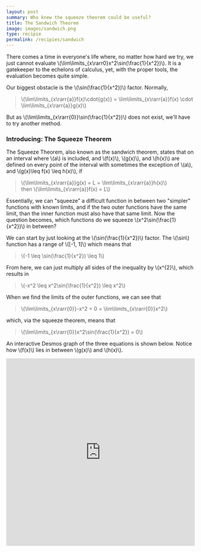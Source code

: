 ```yaml
---
layout: post
summary: Who knew the squeeze theorem could be useful?
title: The Sandwich Theorem
image: images/sandwich.png
type: recipie
permalink: /recipies/sandwich
---
```


There comes a time in everyone's life where, no matter how hard we try, we just cannot evaluate \\(\lim\limits_{x\rarr0}x^2\sin(\frac{1}{x^2})\\). It is a gatekeeper to the echelons of calculus, yet, with the proper tools, the evaluation becomes quite simple.

Our biggest obstacle is the \\(\sin(\frac{1}{x^2})\\) factor. Normally,
> \\(\lim\limits_{x\rarr{a}}f(x)\cdot{g(x)} = \lim\limits_{x\rarr{a}}f(x) \cdot \lim\limits_{x\rarr{a}}g(x)\\)

But as \\(\lim\limits_{x\rarr{0}}\sin(\frac{1}{x^2})\\) does not exist, we'll have to try another method.

### Introducing: The Squeeze Theorem

The Squeeze Theorem, also known as the sandwich theorem, states that on an interval where \\(a\\) is included, and \\(f(x)\\), \\(g(x)\\), and \\(h(x)\\) are defined on every point of the interval with sometimes the exception of \\(a\\), and \\(g(x)\leq f(x) \leq h(x)\\), if
>  \\(\lim\limits_{x\rarr{a}}g(x) = L = \lim\limits_{x\rarr{a}}h(x)\\) <br>
> then \\(\lim\limits_{x\rarr{a}}f(x) = L\\)

Essentially, we can "squeeze" a difficult function in between two "simpler" functions with known limits, and if the two outer functions have the same limit, than the inner function must also have that same limit. Now the question becomes, which functions do we squeeze \\(x^2\sin(\frac{1}{x^2})\\) in between?

We can start by just looking at the \\(\sin(\frac{1}{x^2})\\) factor. The \\(\sin\\) function has a range of \\([-1, 1]\\) which means that
> \\(-1 \leq \sin(\frac{1}{x^2}) \leq 1\\)

From here, we can just multiply all sides of the inequality by \\(x^{2}\\), which results in
> \\(-x^2 \leq x^2\sin(\frac{1}{x^2}) \leq x^2\\)

When we find the limits of the outer functions, we can see that
> \\(\lim\limits_{x\rarr{0}}-x^2 = 0 = \lim\limits_{x\rarr{0}}x^2\\)

which, via the squeeze theorem, means that
> \\(\lim\limits_{x\rarr{0}}x^2\sin(\frac{1}{x^2}) = 0\\)

An interactive Desmos graph of the three equations is shown below. Notice how \\(f(x)\\) lies in between \\(g(x)\\) and \\(h(x)\\).

<aside>
<iframe src="https://www.desmos.com/calculator/yfcchuv2hx" title="Squeeze Theorem Desmos example graph" width="100%" height="500" frameborder="none">
</aside>